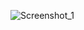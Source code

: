![Screenshot_1](https://user-images.githubusercontent.com/93687273/184556562-7ccf235d-5f0c-4e25-8670-f67a57c2c889.png)
